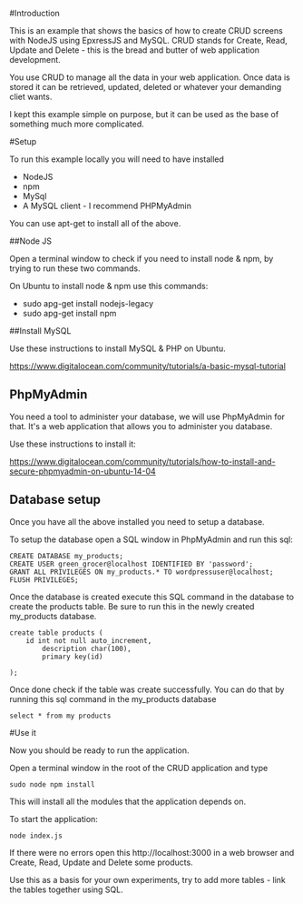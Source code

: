 #Introduction

This is an example that shows the basics of how to create CRUD screens with NodeJS using EpxressJS and MySQL. CRUD stands for Create, Read, Update and Delete - this is the bread and butter of web application development. 

You use CRUD to manage all the data in your web application. Once data is stored it can be retrieved, updated, deleted or whatever your demanding cliet wants.

I kept this example simple on purpose, but it can be used as the base of something much more complicated.

#Setup

To run this example locally you will need to have installed
* NodeJS
* npm
* MySql
* A MySQL client - I recommend PHPMyAdmin

You can use apt-get to install all of the above.

##Node JS

Open a terminal window to check if you need to install node & npm, by trying to run these two commands.

On Ubuntu to install node & npm use this commands:
* sudo apg-get install nodejs-legacy
* sudo apg-get install npm

##Install MySQL

Use these instructions to install MySQL & PHP on Ubuntu.

https://www.digitalocean.com/community/tutorials/a-basic-mysql-tutorial

## PhpMyAdmin

You need a tool to administer your database, we will use PhpMyAdmin for that. It's a web application that allows you to administer you database.

Use these instructions to install it:

https://www.digitalocean.com/community/tutorials/how-to-install-and-secure-phpmyadmin-on-ubuntu-14-04

## Database setup

Once you have all the above installed you need to setup a database.

To setup the database open a SQL window in PhpMyAdmin and run this sql:

```
CREATE DATABASE my_products;
CREATE USER green_grocer@localhost IDENTIFIED BY 'password';
GRANT ALL PRIVILEGES ON my_products.* TO wordpressuser@localhost;
FLUSH PRIVILEGES;
```


Once the database is created execute this SQL command in the database to create the products table. Be sure to run this in the newly created my_products database.

```
create table products (
	id int not null auto_increment,
        description char(100),
        primary key(id)
        
);
```

Once done check if the table was create successfully. You can do that by running this sql command in the my_products database

```
select * from my products
```

#Use it

Now you should be ready to run the application.

Open a terminal window in the root of the CRUD application and type

```sudo node npm install```

This will install all the modules that the application depends on.

To start the application:

``` node index.js  ```

If there were no errors open this http://localhost:3000 in a web browser and Create, Read, Update and Delete some products.

Use this as a basis for your own experiments, try to add more tables - link the tables together using SQL.
